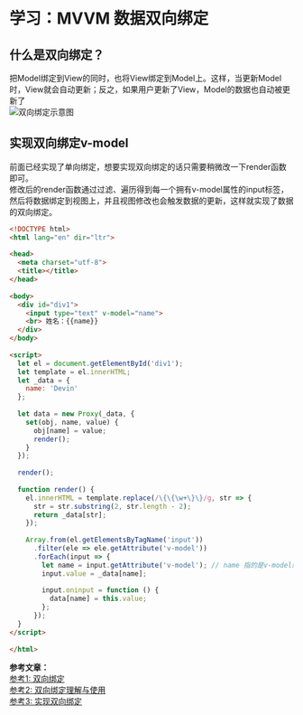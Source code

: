 # 学习：MVVM 数据双向绑定  
## 什么是双向绑定？  
把Model绑定到View的同时，也将View绑定到Model上。这样，当更新Model时，View就会自动更新；反之，如果用户更新了View，Model的数据也自动被更新了  
![双向绑定示意图](https://cdn.jsdelivr.net/gh/jsdevin/imgBed/img/202207220731115.png)  
  
## 实现双向绑定v-model  
前面已经实现了单向绑定，想要实现双向绑定的话只需要稍微改一下render函数即可。  
修改后的render函数通过过滤、遍历得到每一个拥有v-model属性的input标签，然后将数据绑定到视图上，并且视图修改也会触发数据的更新，这样就实现了数据的双向绑定。  
  
```html  
<!DOCTYPE html>  
<html lang="en" dir="ltr">  
  
<head>  
  <meta charset="utf-8">  
  <title></title>  
</head>  
  
<body>  
  <div id="div1">  
    <input type="text" v-model="name">  
    <br> 姓名：{{name}}  
  </div>  
</body>  
  
<script>  
  let el = document.getElementById('div1');  
  let template = el.innerHTML;  
  let _data = {  
    name: 'Devin'  
  };  
  
  let data = new Proxy(_data, {  
    set(obj, name, value) {  
      obj[name] = value;  
      render();  
    }  
  });  
  
  render();  
  
  function render() {  
    el.innerHTML = template.replace(/\{\{\w+\}\}/g, str => {  
      str = str.substring(2, str.length - 2);  
      return _data[str];  
    });  
  
    Array.from(el.getElementsByTagName('input'))  
      .filter(ele => ele.getAttribute('v-model'))  
      .forEach(input => {  
        let name = input.getAttribute('v-model'); // name 指的是v-model绑定的属性  
        input.value = _data[name];  
  
        input.oninput = function () {  
          data[name] = this.value;  
        };  
      });  
  }  
</script>  
  
</html>  
```  
  
**参考文章：**  
[参考1: 双向绑定](https://www.liaoxuefeng.com/wiki/1022910821149312/1109527162256416)  
[参考2: 双向绑定理解与使用](https://blog.csdn.net/Gaozihang777/article/details/121906849)  
[参考3: 实现双向绑定](https://blog.csdn.net/weixin_42397257/article/details/89716998?spm=1001.2014.3001.5501)  
  